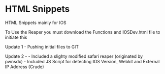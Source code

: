 # HTML Snippets
HTML Snippets mainly for IOS

To Use the Reaper you must download the Functions and IOSDev.html file to initiate this

Update 1 -
	Pushing initial files to GIT
	
Update 2 - 
	- Included a slighty modified safari reaper (originated by pwnsdx)
	- Included JS Script for detecting IOS Version, Webkit and External IP Address (Crude)
